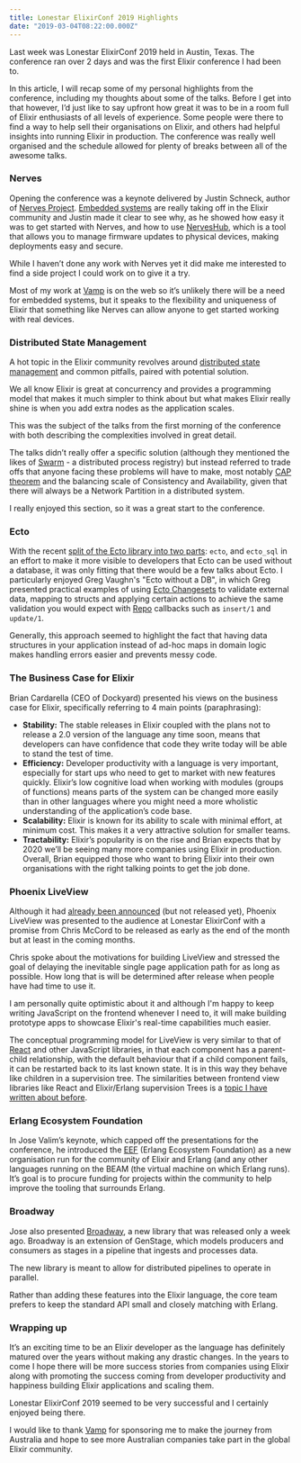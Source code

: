 ```yaml
---
title: Lonestar ElixirConf 2019 Highlights 
date: "2019-03-04T08:22:00.000Z"
---
```

Last week was Lonestar ElixirConf 2019 held in Austin, Texas. The conference ran over 2 days and was the first Elixir conference I had been to.

In this article, I will recap some of my personal highlights from the conference, including my thoughts about some of the talks. Before I get into that however, I’d just like to say upfront how great it was to be in a room full of Elixir enthusiasts of all levels of experience. Some people were there to find a way to help sell their organisations on Elixir, and others had helpful insights into running Elixir in production. The conference was really well organised and the schedule allowed for plenty of breaks between all of the awesome talks.

### Nerves
Opening the conference was a keynote delivered by Justin Schneck, author of [Nerves Project](https://nerves-project.org/). [Embedded systems](https://embedded-elixir.com) are really taking off in the Elixir community and Justin made it clear to see why, as he showed how easy it was to get started with Nerves, and how to use [NervesHub](https://www.nerves-hub.org), which is a tool that allows you to manage firmware updates to physical devices, making deployments easy and secure.

While I haven’t done any work with Nerves yet it did make me interested to find a side project I could work on to give it a try.

Most of my work at [Vamp](https://vamp.me) is on the web so it’s unlikely there will be a need for embedded systems, but it speaks to the flexibility and uniqueness of Elixir that something like Nerves can allow anyone to get started working with real devices.

### Distributed State Management
A hot topic in the Elixir community revolves around [distributed state management](https://dockyard.com/blog/2018/11/07/the-distributed-state-of-things-new-elixir-library-enhances-development) and common pitfalls, paired with potential solution.

We all know Elixir is great at concurrency and provides a programming model that makes it much simpler to think about but what makes Elixir really shine is when you add extra nodes as the application scales.

This was the subject of the talks from the first morning of the conference with both describing the complexities involved in great detail.

The talks didn’t really offer a specific solution (although they mentioned the likes of [Swarm](https://github.com/bitwalker/swarm) - a distributed process registry) but instead referred to trade offs that anyone facing these problems will have to make, most notably [CAP theorem](https://en.wikipedia.org/wiki/CAP_theorem) and the balancing scale of Consistency and Availability, given that there will always be a Network Partition in a distributed system.

I really enjoyed this section, so it was a great start to the conference.

### Ecto
With the recent [split of the Ecto library into two parts](http://blog.plataformatec.com.br/2018/10/a-sneak-peek-at-ecto-3-0-breaking-changes): `ecto`, and `ecto_sql` in an effort to make it more visible to developers that Ecto can be used without a database, it was only fitting that there would be a few talks about Ecto. I particularly enjoyed Greg Vaughn's "Ecto without a DB", in which Greg presented  practical examples of using [Ecto Changesets](https://hexdocs.pm/ecto/Ecto.Changeset.html) to validate external data, mapping to structs and applying certain actions to achieve the same validation you would expect with [Repo](https://hexdocs.pm/ecto/Ecto.Repo.html) callbacks such as `insert/1` and `update/1`.

Generally, this approach seemed to highlight the fact that having data structures in your application instead of ad-hoc maps in domain logic makes handling errors easier and prevents messy code.

### The Business Case for Elixir
Brian Cardarella (CEO of Dockyard) presented his views on the business case for Elixir, specifically referring to 4 main points (paraphrasing):

- **Stability:** The stable releases in Elixir coupled with the plans not to release a 2.0 version of the language any time soon, means that developers can have confidence that code they write today will be able to stand the test of time.
- **Efficiency:** Developer productivity with a language is very important, especially for start ups who need to get to market with new features quickly. Elixir’s low cognitive load when working with modules (groups of functions) means parts of the system can be changed more easily than in other languages where you might need a more wholistic understanding of the application’s code base.
- **Scalability:** Elixir is known for its ability to scale with minimal effort, at minimum cost. This makes it a very attractive solution for smaller teams.
- **Tractability:** Elixir’s popularity is on the rise and Brian expects that by 2020 we’ll be seeing many more companies using Elixir in production.
Overall, Brian equipped those who want to bring Elixir into their own organisations with the right talking points to get the job done.

### Phoenix LiveView
Although it had [already been announced](https://dockyard.com/blog/2018/12/12/phoenix-liveview-interactive-real-time-apps-no-need-to-write-javascript) (but not released yet), Phoenix LiveView was presented to the audience at Lonestar ElixirConf with a promise from Chris McCord to be released as early as the end of the month but at least in the coming months.

Chris spoke about the motivations for building LiveView and stressed the goal of delaying the inevitable single page application path for as long as possible. How long that is will be determined after release when people have had time to use it.

I am personally quite optimistic about it and although I'm happy to keep writing JavaScript on the frontend whenever I need to, it will make building prototype apps to showcase Elixir's real-time capabilities much easier.

The conceptual programming model for LiveView is very similar to that of [React](https://reactjs.org) and other JavaScript libraries, in that each component has a parent-child relationship, with the default behaviour that if a child component fails, it can be restarted back to its last known state. It is in this way they behave like children in a supervision tree. The similarities between frontend view libraries like React and Elixir/Erlang supervision Trees is a [topic I have written about before](https://www.jackmarchant.com/articles/a-comparison-of-elixir-supervision-trees-and-react-component-trees).

### Erlang Ecosystem Foundation
In Jose Valim’s keynote, which capped off the presentations for the conference, he introduced the [EEF](https://erlef.org) (Erlang Ecosystem Foundation) as a new organisation run for the community of Elixir and Erlang (and any other languages running on the BEAM (the virtual machine on which Erlang runs). It’s goal is to procure funding for projects within the community to help improve the tooling that surrounds Erlang.

### Broadway
Jose also presented [Broadway](http://blog.plataformatec.com.br/2019/02/announcing-broadway), a new library that was released only a week ago. Broadway is an extension of GenStage, which models producers and consumers as stages in a pipeline that ingests and processes data.

The new library is meant to allow for distributed pipelines to operate in parallel.

Rather than adding these features into the Elixir language, the core team prefers to keep the standard API small and closely matching with Erlang.

### Wrapping up

It’s an exciting time to be an Elixir developer as the language has definitely matured over the years without making any drastic changes. In the years to come I hope there will be more success stories from companies using Elixir along with promoting the success coming from developer productivity and happiness building Elixir applications and scaling them.

Lonestar ElixirConf 2019 seemed to be very successful and I certainly enjoyed being there.

I would like to thank [Vamp](https://vamp.me) for sponsoring me to make the journey from Australia and hope to see more Australian companies take part in the global Elixir community.